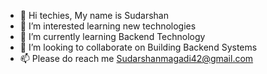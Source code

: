 - 👋 Hi techies, My name is Sudarshan
- 👀 I’m interested learning new technologies
- 🌱 I’m currently learning Backend Technology
- 💞️ I’m looking to collaborate on Building Backend Systems
- 📫 Please do reach me Sudarshanmagadi42@gmail.com

<!---
SudarshanMagadi/SudarshanMagadi is a ✨ special ✨ repository because its `README.md` (this file) appears on your GitHub profile.
You can click the Preview link to take a look at your changes.
--->
